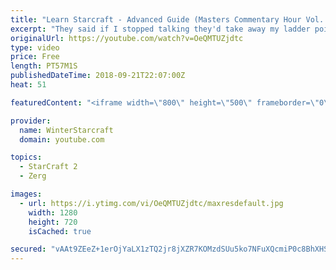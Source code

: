 ```yaml
---
title: "Learn Starcraft - Advanced Guide (Masters Commentary Hour Vol. 1)"
excerpt: "They said if I stopped talking they'd take away my ladder points. Next one I upload will have more terran/toss blame RNGesus."
originalUrl: https://youtube.com/watch?v=OeQMTUZjdtc
type: video
price: Free
length: PT57M1S
publishedDateTime: 2018-09-21T22:07:00Z
heat: 51

featuredContent: "<iframe width=\"800\" height=\"500\" frameborder=\"0\" src=\"https://www.youtube.com/embed/OeQMTUZjdtc\" allow=\"accelerometer; autoplay; encrypted-media; gyroscope; picture-in-picture\" allowfullscreen></iframe>"

provider:
  name: WinterStarcraft
  domain: youtube.com

topics:
  - StarCraft 2
  - Zerg

images:
  - url: https://i.ytimg.com/vi/OeQMTUZjdtc/maxresdefault.jpg
    width: 1280
    height: 720
    isCached: true

secured: "vAAt9ZEeZ+1erOjYaLX1zTQ2jr8jXZR7KOMzdSUu5ko7NFuXQcmiP0c8BhXHSzoXV6GegvPy+si7Jh4kRVSIJ5h3iaSImISjPH13xDSn0/TXEmGHFmfffu+WOuqSyAtKMF9SSk5mVGJpuI1bQDdOisGJRubh55UXasnZFrVaDvio5Oh4i87EfbqV2TaBlsktnex1PZz8AanbK68zN8Q0JP8LHANesIwUAF7+X2/351uTps6LNaxhxAg3qR5sZI7XZUIWcet9nAlr3alLC02mI1/a268f+tUVmTL4vwTSvcJzseqfE5QdlCpVNvTbR55y1TtqEbBpBScD0e+a0FrAAevmPFyy7sQB/wMnL0HXdZYdmlw5JwAB2zsiDkhMDnz1nuuf4f3rMelMrjL9JxD1FQUdijIBU1oDaRgZEQD5PSY=;g00QhGYPYOpc/tlceAGzvQ=="
---
```


